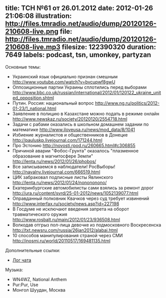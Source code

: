 title: ТСН №61 от 26.01.2012
date: 2012-01-26 21:06:08
illustration: http://files.tmradio.net/audio/dump/20120126-210608-live.png
file: http://files.tmradio.net/audio/dump/20120126-210608-live.mp3
filesize: 122390320
duration: 7649
labels: podcast, tsn, umonkey, partyzan
---
Основные темы:

- Украинский язык официально признан смешным
  http://www.youtube.com/watch?v=bvcupwf8gwU
- Оппозиционные партии Украины сплотились перед выборами
  http://www.bbc.co.uk/russian/international/2012/01/120122_ukraine_united_opposition.shtml
- Путин. Россия: национальный вопрос
  http://www.ng.ru/politics/2012-01-23/1_national.html
- Заявление в полицию в Казахстане можно подать в режиме онлайн
  http://www.newskaz.ru/society/20120120/2554718.html
- Задачи с рабами оказались в школьном домашнем задании по математике
  http://www.iloveusa.ru/news/mod_data/8/1041
- Избиение журналистов и общественников в Донецке
  http://pauluskp.livejournal.com/171244.html
- Про Эстонию
  http://novosti.rpod.ru/260665.html#c306855
- Причиной аварии "Фобос-Грунта" оказалось "плазменное образование в магнитосфере Земли"
  http://lenta.ru/news/2012/01/26/phobos/
- Все записываемся в наблюдатели! РосВыборы!
  http://navalny.livejournal.com/666519.html
- ЦИК забраковал подписные листы Явлинского
  http://lenta.ru/news/2012/01/24/nonononono/
- Екатеринбургские автомобилисты сами взялись за ремонт дорог
  http://ura.ru/content/svrd/25-01-2012/news/1052139077.html
- Оправданный полковник Квачков через суд требует извинений
  http://www.interfax.ru/society/news.asp?id=227198
- В Госдуме не исключают введения запрета на оборот травматического оружия
  http://www.rosbalt.ru/main/2012/01/23/936508.html
- Волкодав отгрыз пол-лица девочке из подмосковного Воскресенска
  http://txt.newsru.com/russia/26jan2012/alabai.html
- 10 способов манипулирования страной через СМИ
  http://inosmi.ru/world/20110517/169481135.html

Дополнительные ссылки:

- [Лог чата](http://files.tmradio.net/audio/dump/20120126-210608-live.log)

Музыка:

- WN4WZ, National Anthem
- Pur:Pur, Use
- Монгол Шуудан, Москва
